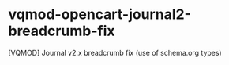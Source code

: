 # vqmod-opencart-journal2-breadcrumb-fix
[VQMOD] Journal v2.x breadcrumb fix (use of schema.org types)
